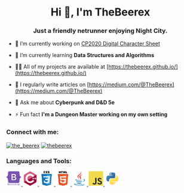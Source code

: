 <h1 align="center">Hi 👋, I'm TheBeerex</h1>
<h3 align="center">Just a friendly netrunner enjoying Night City.</h3>

- 🔭 I’m currently working on [CP2020 Digital Character Sheet](https://github.com/TheBeerex/CP2020-DigitalCharacterSheet)

- 🌱 I’m currently learning **Data Structures and Algorithms**

- 👨‍💻 All of my projects are available at [https://thebeerex.github.io/](https://thebeerex.github.io/)

- 📝 I regularly write articles on [https://medium.com/@TheBeerex](https://medium.com/@TheBeerex)

- 💬 Ask me about **Cyberpunk and D&D 5e**

- ⚡ Fun fact **I'm a Dungeon Master working on my own setting**

<h3 align="left">Connect with me:</h3>
<p align="left">
<a href="https://twitter.com/the_beerex" target="blank"><img align="center" src="https://raw.githubusercontent.com/rahuldkjain/github-profile-readme-generator/master/src/images/icons/Social/twitter.svg" alt="the_beerex" height="30" width="40" /></a>
<a href="https://www.leetcode.com/thebeerex" target="blank"><img align="center" src="https://raw.githubusercontent.com/rahuldkjain/github-profile-readme-generator/master/src/images/icons/Social/leet-code.svg" alt="thebeerex" height="30" width="40" /></a>
</p>

<h3 align="left">Languages and Tools:</h3>
<p align="left"> <a href="https://getbootstrap.com" target="_blank" rel="noreferrer"> <img src="https://raw.githubusercontent.com/devicons/devicon/master/icons/bootstrap/bootstrap-plain-wordmark.svg" alt="bootstrap" width="40" height="40"/> </a> <a href="https://www.w3schools.com/cpp/" target="_blank" rel="noreferrer"> <img src="https://raw.githubusercontent.com/devicons/devicon/master/icons/cplusplus/cplusplus-original.svg" alt="cplusplus" width="40" height="40"/> </a> <a href="https://www.w3schools.com/css/" target="_blank" rel="noreferrer"> <img src="https://raw.githubusercontent.com/devicons/devicon/master/icons/css3/css3-original-wordmark.svg" alt="css3" width="40" height="40"/> </a> <a href="https://www.w3.org/html/" target="_blank" rel="noreferrer"> <img src="https://raw.githubusercontent.com/devicons/devicon/master/icons/html5/html5-original-wordmark.svg" alt="html5" width="40" height="40"/> </a> <a href="https://www.java.com" target="_blank" rel="noreferrer"> <img src="https://raw.githubusercontent.com/devicons/devicon/master/icons/java/java-original.svg" alt="java" width="40" height="40"/> </a> <a href="https://developer.mozilla.org/en-US/docs/Web/JavaScript" target="_blank" rel="noreferrer"> <img src="https://raw.githubusercontent.com/devicons/devicon/master/icons/javascript/javascript-original.svg" alt="javascript" width="40" height="40"/> </a> <a href="https://www.python.org" target="_blank" rel="noreferrer"> <img src="https://raw.githubusercontent.com/devicons/devicon/master/icons/python/python-original.svg" alt="python" width="40" height="40"/> </a> </p>
